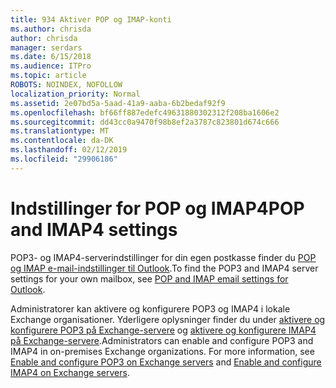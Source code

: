 ```yaml
---
title: 934 Aktiver POP og IMAP-konti
ms.author: chrisda
author: chrisda
manager: serdars
ms.date: 6/15/2018
ms.audience: ITPro
ms.topic: article
ROBOTS: NOINDEX, NOFOLLOW
localization_priority: Normal
ms.assetid: 2e07bd5a-5aad-41a9-aaba-6b2bedaf92f9
ms.openlocfilehash: bf66ff887edefc49631880302312f208ba1606e2
ms.sourcegitcommit: dd43cc0a9470f98b8ef2a3787c823801d674c666
ms.translationtype: MT
ms.contentlocale: da-DK
ms.lasthandoff: 02/12/2019
ms.locfileid: "29906186"
---
```

# <a name="pop-and-imap4-settings"></a><span data-ttu-id="485ed-102">Indstillinger for POP og IMAP4</span><span class="sxs-lookup"><span data-stu-id="485ed-102">POP and IMAP4 settings</span></span>

<span data-ttu-id="485ed-103">POP3- og IMAP4-serverindstillinger for din egen postkasse finder du [POP og IMAP e-mail-indstillinger til Outlook](https://support.office.com/article/8361e398-8af4-4e97-b147-6c6c4ac95353.aspx).</span><span class="sxs-lookup"><span data-stu-id="485ed-103">To find the POP3 and IMAP4 server settings for your own mailbox, see [POP and IMAP email settings for Outlook](https://support.office.com/article/8361e398-8af4-4e97-b147-6c6c4ac95353.aspx).</span></span>
  
<span data-ttu-id="485ed-p101">Administratorer kan aktivere og konfigurere POP3 og IMAP4 i lokale Exchange organisationer. Yderligere oplysninger finder du under [aktivere og konfigurere POP3 på Exchange-servere](https://technet.microsoft.com/library/bb124934.aspx) og [aktivere og konfigurere IMAP4 på Exchange-servere](https://technet.microsoft.com/library/bb124489.aspx).</span><span class="sxs-lookup"><span data-stu-id="485ed-p101">Administrators can enable and configure POP3 and IMAP4 in on-premises Exchange organizations. For more information, see [Enable and configure POP3 on Exchange servers](https://technet.microsoft.com/library/bb124934.aspx) and [Enable and configure IMAP4 on Exchange servers](https://technet.microsoft.com/library/bb124489.aspx).</span></span>
  

